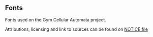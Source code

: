 ## Fonts

Fonts used on the Gym Cellular Automata project.

Attributions, licensing and link to sources can be found on [NOTICE file](./../NOTICE.md)
